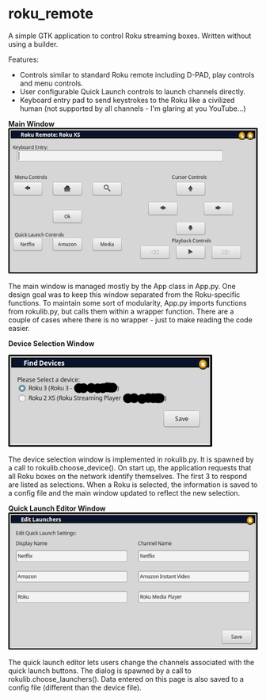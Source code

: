 # roku_remote
A simple GTK application to control Roku streaming boxes. Written without using a builder.

Features:
 * Controls similar to standard Roku remote including D-PAD, play controls and menu controls.
 * User configurable Quick Launch controls to launch channels directly.
 * Keyboard entry pad to send keystrokes to the Roku like a civilized human (not supported by all channels - I'm glaring at you YouTube...)

**Main Window**
![Screenshot](Screenshot.png?raw=true "Roku Screenshot")

The main window is managed mostly by the App class in App.py. One design goal was to keep this 
window separated from the Roku-specific functions. To maintain some sort of modularity, App.py
imports functions from rokulib.py, but calls them within a wrapper function. There are a couple
of cases where there is no wrapper - just to make reading the code easier.

**Device Selection Window**

![Device List](device_dialog.png?raw=true "Roku Screenshot")

The device selection window is implemented in rokulib.py. It is spawned by a call to rokulib.choose_device().
On start up, the application requests that all Roku boxes on the network identify themselves. The first
3 to respond are listed as selections.
When a Roku is selected, the information is saved to a config file and the main window updated to reflect
the new selection.

**Quick Launch Editor Window**
![Quick Launch](launcher_dialog.png?raw=true "Roku Screenshot")

The quick launch editor lets users change the channels associated with the quick launch buttons. The
dialog is spawned by a call to rokulib.choose_launchers(). Data entered on this page is also saved
to a config file (different than the device file).
